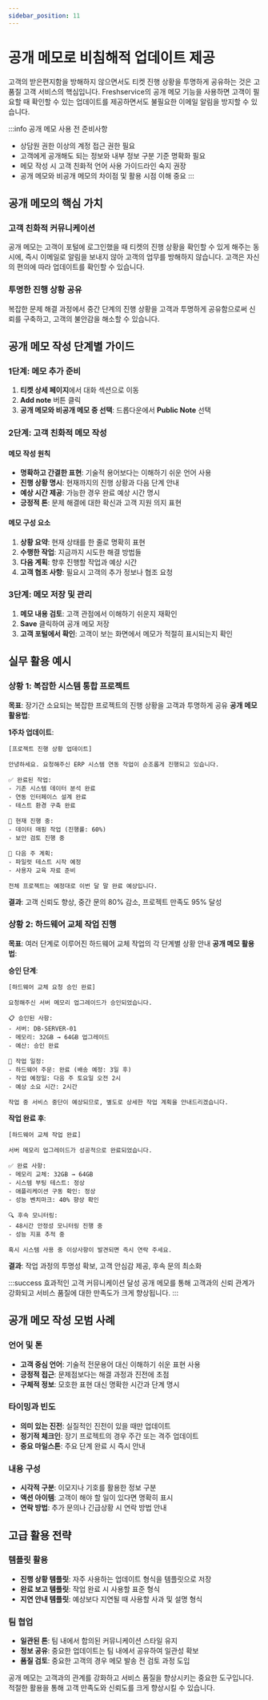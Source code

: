 ```yaml
---
sidebar_position: 11
---
```


# 공개 메모로 비침해적 업데이트 제공

고객의 받은편지함을 방해하지 않으면서도 티켓 진행 상황을 투명하게 공유하는 것은 고품질 고객 서비스의 핵심입니다. Freshservice의 공개 메모 기능을 사용하면 고객이 필요할 때 확인할 수 있는 업데이트를 제공하면서도 불필요한 이메일 알림을 방지할 수 있습니다.

:::info 공개 메모 사용 전 준비사항
- 상담원 권한 이상의 계정 접근 권한 필요
- 고객에게 공개해도 되는 정보와 내부 정보 구분 기준 명확화 필요
- 메모 작성 시 고객 친화적 언어 사용 가이드라인 숙지 권장
- 공개 메모와 비공개 메모의 차이점 및 활용 시점 이해 중요
:::

## 공개 메모의 핵심 가치

### 고객 친화적 커뮤니케이션

공개 메모는 고객이 포털에 로그인했을 때 티켓의 진행 상황을 확인할 수 있게 해주는 동시에, 즉시 이메일로 알림을 보내지 않아 고객의 업무를 방해하지 않습니다. 고객은 자신의 편의에 따라 업데이트를 확인할 수 있습니다.

### 투명한 진행 상황 공유

복잡한 문제 해결 과정에서 중간 단계의 진행 상황을 고객과 투명하게 공유함으로써 신뢰를 구축하고, 고객의 불안감을 해소할 수 있습니다.

## 공개 메모 작성 단계별 가이드

### 1단계: 메모 추가 준비

1. **티켓 상세 페이지**에서 대화 섹션으로 이동
2. **Add note** 버튼 클릭
3. **공개 메모와 비공개 메모 중 선택**: 드롭다운에서 **Public Note** 선택

### 2단계: 고객 친화적 메모 작성

#### 메모 작성 원칙
- **명확하고 간결한 표현**: 기술적 용어보다는 이해하기 쉬운 언어 사용
- **진행 상황 명시**: 현재까지의 진행 상황과 다음 단계 안내
- **예상 시간 제공**: 가능한 경우 완료 예상 시간 명시
- **긍정적 톤**: 문제 해결에 대한 확신과 고객 지원 의지 표현

#### 메모 구성 요소
1. **상황 요약**: 현재 상태를 한 줄로 명확히 표현
2. **수행한 작업**: 지금까지 시도한 해결 방법들
3. **다음 계획**: 향후 진행할 작업과 예상 시간
4. **고객 협조 사항**: 필요시 고객의 추가 정보나 협조 요청

### 3단계: 메모 저장 및 관리

1. **메모 내용 검토**: 고객 관점에서 이해하기 쉬운지 재확인
2. **Save** 클릭하여 공개 메모 저장
3. **고객 포털에서 확인**: 고객이 보는 화면에서 메모가 적절히 표시되는지 확인

## 실무 활용 예시

### 상황 1: 복잡한 시스템 통합 프로젝트
**목표**: 장기간 소요되는 복잡한 프로젝트의 진행 상황을 고객과 투명하게 공유
**공개 메모 활용법**:

**1주차 업데이트**:
```
[프로젝트 진행 상황 업데이트]

안녕하세요. 요청해주신 ERP 시스템 연동 작업이 순조롭게 진행되고 있습니다.

✅ 완료된 작업:
- 기존 시스템 데이터 분석 완료
- 연동 인터페이스 설계 완료
- 테스트 환경 구축 완료

🔄 현재 진행 중:
- 데이터 매핑 작업 (진행률: 60%)
- 보안 검토 진행 중

📅 다음 주 계획:
- 파일럿 테스트 시작 예정
- 사용자 교육 자료 준비

전체 프로젝트는 예정대로 이번 달 말 완료 예상입니다.
```

**결과**: 고객 신뢰도 향상, 중간 문의 80% 감소, 프로젝트 만족도 95% 달성

### 상황 2: 하드웨어 교체 작업 진행
**목표**: 여러 단계로 이루어진 하드웨어 교체 작업의 각 단계별 상황 안내
**공개 메모 활용법**:

**승인 단계**:
```
[하드웨어 교체 요청 승인 완료]

요청해주신 서버 메모리 업그레이드가 승인되었습니다.

📋 승인된 사항:
- 서버: DB-SERVER-01
- 메모리: 32GB → 64GB 업그레이드
- 예산: 승인 완료

📅 작업 일정:
- 하드웨어 주문: 완료 (배송 예정: 3일 후)
- 작업 예정일: 다음 주 토요일 오전 2시
- 예상 소요 시간: 2시간

작업 중 서비스 중단이 예상되므로, 별도로 상세한 작업 계획을 안내드리겠습니다.
```

**작업 완료 후**:
```
[하드웨어 교체 작업 완료]

서버 메모리 업그레이드가 성공적으로 완료되었습니다.

✅ 완료 사항:
- 메모리 교체: 32GB → 64GB
- 시스템 부팅 테스트: 정상
- 애플리케이션 구동 확인: 정상
- 성능 벤치마크: 40% 향상 확인

🔍 후속 모니터링:
- 48시간 안정성 모니터링 진행 중
- 성능 지표 추적 중

혹시 시스템 사용 중 이상사항이 발견되면 즉시 연락 주세요.
```

**결과**: 작업 과정의 투명성 확보, 고객 안심감 제공, 후속 문의 최소화

:::success 효과적인 고객 커뮤니케이션 달성
공개 메모를 통해 고객과의 신뢰 관계가 강화되고 서비스 품질에 대한 만족도가 크게 향상됩니다.
:::

## 공개 메모 작성 모범 사례

### 언어 및 톤
- **고객 중심 언어**: 기술적 전문용어 대신 이해하기 쉬운 표현 사용
- **긍정적 접근**: 문제점보다는 해결 과정과 진전에 초점
- **구체적 정보**: 모호한 표현 대신 명확한 시간과 단계 명시

### 타이밍과 빈도
- **의미 있는 진전**: 실질적인 진전이 있을 때만 업데이트
- **정기적 체크인**: 장기 프로젝트의 경우 주간 또는 격주 업데이트
- **중요 마일스톤**: 주요 단계 완료 시 즉시 안내

### 내용 구성
- **시각적 구분**: 이모지나 기호를 활용한 정보 구분
- **액션 아이템**: 고객이 해야 할 일이 있다면 명확히 표시
- **연락 방법**: 추가 문의나 긴급상황 시 연락 방법 안내

## 고급 활용 전략

### 템플릿 활용
- **진행 상황 템플릿**: 자주 사용하는 업데이트 형식을 템플릿으로 저장
- **완료 보고 템플릿**: 작업 완료 시 사용할 표준 형식
- **지연 안내 템플릿**: 예상보다 지연될 때 사용할 사과 및 설명 형식

### 팀 협업
- **일관된 톤**: 팀 내에서 합의된 커뮤니케이션 스타일 유지
- **정보 공유**: 중요한 업데이트는 팀 내에서 공유하여 일관성 확보
- **품질 검토**: 중요한 고객의 경우 메모 발송 전 검토 과정 도입

공개 메모는 고객과의 관계를 강화하고 서비스 품질을 향상시키는 중요한 도구입니다. 적절한 활용을 통해 고객 만족도와 신뢰도를 크게 향상시킬 수 있습니다.